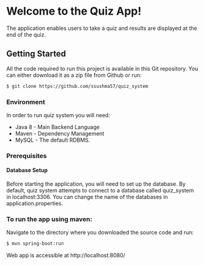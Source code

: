 # Welcome to the Quiz App!

The application enables users to take a quiz and results are displayed at the end of the quiz. 

## Getting Started

All the code required to run this project is available in this Git repository. You can either download it as a zip file from Github or run:

```bash
$ git clone https://github.com/ssushma57/quiz_system
```

### Environment

In order to run quiz system you will need:

* Java 8 - Main Backend Language
* Maven  - Dependency Management
* MySQL - The default RDBMS.


### Prerequisites

#### Database Setup

Before starting the application, you will need to set up the database. By default, quiz system attempts to connect to a database called quiz_system in localhost:3306.  You can change the name of the databases in application.properties.


### To run the app using maven: 


Navigate to the directory where you downloaded the source code and run:

```bash
$ mvn spring-boot:run
```

Web app is accessible at http://localhost:8080/
